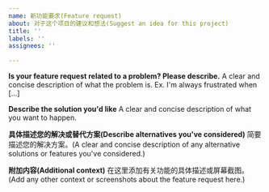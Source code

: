 ```yaml
---
name: 新功能要求(Feature request)
about: 对于这个项目的建议和想法(Suggest an idea for this project)
title: ''
labels: ''
assignees: ''

---
```


**Is your feature request related to a problem? Please describe.**
A clear and concise description of what the problem is. Ex. I'm always frustrated when [...]

**Describe the solution you'd like**
A clear and concise description of what you want to happen.

**具体描述您的解决或替代方案(Describe alternatives you've considered)**
简要描述您的解决方案。(A clear and concise description of any alternative solutions or features you've considered.)

**附加内容(Additional context)**
在这里添加有关功能的具体描述或屏幕截图。(Add any other context or screenshots about the feature request here.)
